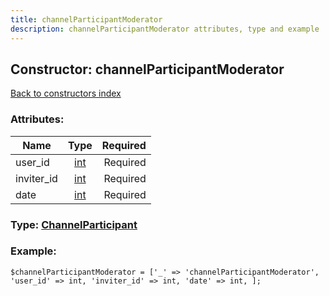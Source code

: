 ```yaml
---
title: channelParticipantModerator
description: channelParticipantModerator attributes, type and example
---
```

## Constructor: channelParticipantModerator  
[Back to constructors index](index.md)



### Attributes:

| Name     |    Type       | Required |
|----------|:-------------:|---------:|
|user\_id|[int](../types/int.md) | Required|
|inviter\_id|[int](../types/int.md) | Required|
|date|[int](../types/int.md) | Required|



### Type: [ChannelParticipant](../types/ChannelParticipant.md)


### Example:

```
$channelParticipantModerator = ['_' => 'channelParticipantModerator', 'user_id' => int, 'inviter_id' => int, 'date' => int, ];
```  


